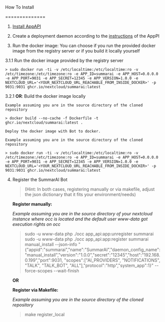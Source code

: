
How To Install

==============

  

1. [Install AppAPI](https://apps.nextcloud.com/apps/app_api)

  

2. Create a deployment daemon according to the [instructions](https://cloud-py-api.github.io/app_api/CreationOfDeployDaemon.html#create-deploy-daemon) of the AppPI



3. Run the docker image:
	You can choose if you run the provided docker image from the registry server or if you build it locally yourself

3.1.1 Run the docker image provided by the registry server

	> sudo docker run -ti -v /etc/localtime:/etc/localtime:ro -v /etc/timezone:/etc/timezone:ro -e APP_ID=summarai -e APP_HOST=0.0.0.0 -e APP_PORT=9031 -e APP_SECRET=12345 -e APP_VERSION=1.0.0 -e NEXTCLOUD_URL='<YOUR_NEXTCLOUD_URL_REACHABLE_FROM_INSIDE_DOCKER>' -p 9031:9031 ghcr.io/nextcloud/summarai:latest

3.2.1 **OR**: Build the docker image locally

	Example assuming you are in the source directory of the cloned repository

	> docker build --no-cache -f Dockerfile -t ghcr.io/nextcloud/summarai:latest .  

	Deploy the docker image with Bot to docker.

	Example assuming you are in the source directory of the cloned repository

	> sudo docker run -ti -v /etc/localtime:/etc/localtime:ro -v /etc/timezone:/etc/timezone:ro -e APP_ID=summarai -e APP_HOST=0.0.0.0 -e APP_PORT=9031 -e APP_SECRET=12345 -e APP_VERSION=1.0.0 -e NEXTCLOUD_URL='<YOUR_NEXTCLOUD_URL_REACHABLE_FROM_INSIDE_DOCKER>' -p 9031:9031 ghcr.io/nextcloud/summarai:latest

4. Register the SummarAI Bot

	> (Hint: In both cases, registering manually or via makefile, adjust the json dictionary that it fits your environment/needs)
	
	**Register manually:**
	
	*Example assuming you are in the source directory of your nextcloud instance where occ is located and the default user www-data got execution rights on occ*

	> sudo -u www-data php ./occ app_api:app:unregister summarai
	> sudo -u www-data php ./occ app_api:app:register summarai manual_install --json-info "{\"appid\":\"summarai\",\"name\":\"SummarAI\",\"daemon_config_name\":\"manual_install\",\"version\":\"1.0.0\",\"secret\":\"12345\",\"host\":\"192.168.0.199\",\"port\":9031, \"scopes\":[\"AI_PROVIDERS\", \"NOTIFICATIONS\", \"TALK\", \"TALK_BOT\", \"ALL\"],\"protocol\":\"http\",\"system_app\":1}" --force-scopes --wait-finish

	**OR**

	**Register via Makefile:**
	
	*Example assuming you are in the source directory of the cloned repository*

	> make register_local